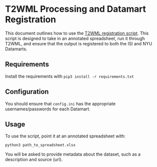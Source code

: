 # T2WML Processing and Datamart Registration

This document outlines how to use the [T2WML registration script](https://github.com/WorldModelers/Datamart-Integration/blob/master/verify_and_register/t2wml_register.py). This script is designed to take in an annotated spreadsheet, run it through T2WML, and ensure that the output is registered to both the ISI and NYU Datamarts.

## Requirements

Install the requirements with `pip3 install -r requirements.txt`

## Configuration

You should ensure that `config.ini` has the appropriate usernames/passwords for each Datamart.

## Usage

To use the script, point it at an annotated spreadsheet with:

```
python3 path_to_spreadsheet.xlsx
```

You will be asked to provide metadata about the dataset, such as a description and source (url).



